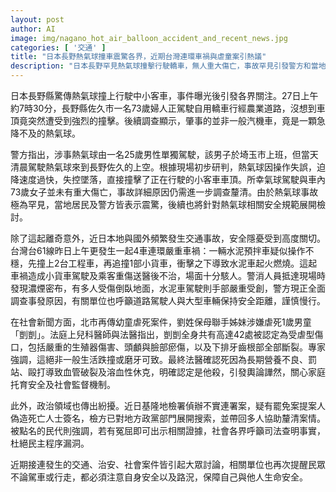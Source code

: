 ```yaml
---
layout: post
author: AI
image: img/nagano_hot_air_balloon_accident_and_recent_news.jpg
categories: [ '交通' ]
title: "日本長野熱氣球撞車震驚各界，近期台灣連環車禍與虐童案引熱議"
description: "日本長野罕見熱氣球撞擊行駛轎車，無人重大傷亡，事故罕見引發警方和當地居民關注熱氣球安全規範。同時，台61線水泥車連環追撞釀嚴重死傷，突顯交通安全隱憂。社會新聞方面，台北再爆幼童虐死案，法醫明確確認人禍，輿論關注托育安全。政治上，基隆地檢查辦罷免案連署不實，民主程序被質疑。交通、治安與社會案件頻發，引燃全台安全及監督機制討論。"
---
```

日本長野縣驚傳熱氣球撞上行駛中小客車，事件曝光後引發各界關注。27日上午約7時30分，長野縣佐久市一名73歲婦人正駕駛自用轎車行經農業道路，沒想到車頂竟突然遭受到強烈的撞擊。後續調查顯示，肇事的並非一般汽機車，竟是一顆急降不及的熱氣球。

警方指出，涉事熱氣球由一名25歲男性單獨駕駛，該男子於埼玉市上班，但當天清晨駕駛熱氣球來到長野佐久的上空。根據現場初步研判，熱氣球因操作失誤，迫降速度過快，失控墜落，直接撞擊了正在行駛的小客車車頂。所幸氣球駕駛與車內73歲女子並未有重大傷亡，事故詳細原因仍需進一步調查釐清。由於熱氣球事故極為罕見，當地居民及警方皆表示震驚，後續也將針對熱氣球相關安全規範展開檢討。

除了這起離奇意外，近日本地與國外頻繁發生交通事故，安全隱憂受到高度關切。台灣台61線昨日上午更發生一起4車連環嚴重車禍：一輛水泥預拌車疑似操作不穩，先撞上2台工程車，再追撞1部小貨車，衝擊之下導致水泥車起火燃燒。這起車禍造成小貨車駕駛及乘客重傷送醫後不治，場面十分駭人。警消人員抵達現場時發現濃煙密布，有多人受傷倒臥地面，水泥車駕駛則手部嚴重受創，警方現正全面調查事發原因，有關單位也呼籲道路駕駛人與大型車輛保持安全距離，謹慎慢行。

在社會新聞方面，北市再傳幼童虐死案件，劉姓保母聯手姊妹涉嫌虐死1歲男童「剴剴」。法庭上兒科醫師與法醫指出，剴剴全身共有高達42處被認定為受虐型傷口，包括嚴重的生殖器傷害、頭顱與臉部瘀傷，以及下排牙齒根部全部斷裂。專家強調，這絕非一般生活跌撞或磨牙可致。最終法醫確認死因為長期營養不良、罰站、毆打導致血管破裂及溶血性休克，明確認定是他殺，引發輿論譁然，關心家庭托育安全及社會監督機制。

此外，政治領域也傳出紛擾。近日基隆地檢署偵辦不實連署案，疑有罷免案提案人偽造死亡人士簽名，檢方已對地方政黨部門展開搜索，並帶回多人協助釐清案情。被點名的民代則強調，若有冤屈即可出示相關證據，社會各界呼籲司法查明事實，杜絕民主程序漏洞。

近期接連發生的交通、治安、社會案件皆引起大眾討論，相關單位也再次提醒民眾不論駕車或行走，都必須注意自身安全以及路況，保障自己與他人生命安全。